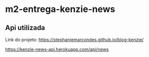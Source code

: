 # m2-entrega-kenzie-news

## Api utilizada

Link do projeto: https://stephaniemarcondes.github.io/blog-kenzie/

https://kenzie-news-api.herokuapp.com/api/news
